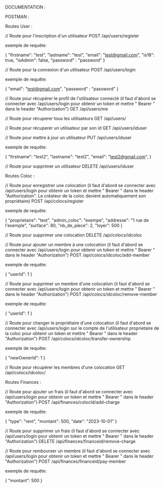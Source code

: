 DOCUMENTATION :


POSTMAN :

Routes User : 

// Route pour l'inscription d'un utilisateur
POST /api/users/register 

exemple de requête:

{
    "firstname": "test",
    "lastname": "test",
    "email": "test@gmail.com",
    "is18": true,
    "isAdmin": false,
    "password" : "password"
}

// Route pour la connexion d'un utilisateur
POST /api/users/login

exemple de requête:

{
    "email": "test@gmail.com",
    "password" : "password"
}

// Route pour récupérer le profil de l'utilisateur connecté (il faut d'abord se connecter avec /api/users/login pour obtenir un token et mettre " Bearer <token obtenu> " dans le header "Authorization")
GET /api/users/me

// Route pour récuperer tous les utilisateurs
GET /api/users/

// Route pour récuperer un utilisateur par son id
GET /api/users/iduser

// Route pour mettre à jour un utilisateur
PUT /api/users/iduser

exemple de requête:

{
    "firstname": "test2",
    "lastname": "test2",
    "email": "test2@gmail.com",
}

// Route pour supprimer un utilisateur
DELETE /api/users/iduser


Routes Coloc :

// Route pour enregistrer une colocation (il faut d'abord se connecter avec /api/users/login pour obtenir un token et mettre " Bearer <token obtenu> " dans le header "Authorization". Le créateur de la coloc devient automatiquement son propriétaire)
POST /api/colocs/register 

exemple de requête:

{
    "proprietaire": "test",
    "admin_coloc": "exempe",
    "addresse": "1 rue de l'exemple",
    "surface": 80,
    "nb_de_piece": 2,
    "loyer": 500
}

// Route pour supprimer une colocation
DELETE /api/colocs/idcoloc

// Route pour ajouter un membre à une colocation (il faut d'abord se connecter avec /api/users/login pour obtenir un token et mettre " Bearer <token obtenu> " dans le header "Authorization")
POST /api/colocs/idcoloc/add-member

exemple de requête:

{
   "userId": 1
}

// Route pour supprimer un membre d'une colocation (il faut d'abord se connecter avec /api/users/login pour obtenir un token et mettre " Bearer <token obtenu> " dans le header "Authorization")
POST /api/colocs/idcoloc/remove-member

exemple de requête:

{
   "userId": 1
}

// Route pour changer le propriétaire d'une colocation (il faut d'abord se connecter avec /api/users/login sur le compte de l'utilisateur proprietaire de la coloc pour obtenir un token et mettre " Bearer <token obtenu> " dans le header "Authorization")
POST /api/colocs/idcoloc/transfer-ownership

exemple de requête:

{
   "newOwnerId": 1
}


// Route pour récupérer les membres d'une colocation
GET /api/colocs/idcoloc/

Routes Finances :

// Route pour ajouter un frais (il faut d'abord se connecter avec /api/users/login pour obtenir un token et mettre " Bearer <token obtenu> " dans le header "Authorization")
POST /api/finances/colocId/add-charge

exemple de requête:

{
  "type": "rent",
  "montant": 500,
  "date": "2023-10-01"
}

// Route pour supprimer un frais (il faut d'abord se connecter avec /api/users/login pour obtenir un token et mettre " Bearer <token obtenu> " dans le header "Authorization")
DELETE /api/finances/financeid/remove-charge


// Route pour rembourser un membre (il faut d'abord se connecter avec /api/users/login pour obtenir un token et mettre " Bearer <token obtenu> " dans le header "Authorization")
POST /api/finances/financeid/pay-member

exemple de requête:

{
    "montant": 500
}